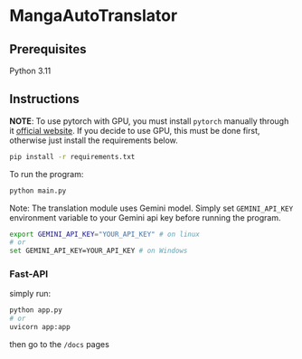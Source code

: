 # MangaAutoTranslator

## Prerequisites

Python 3.11

## Instructions

**NOTE**: To use pytorch with GPU, you must install `pytorch` manually through it [official website](https://pytorch.org/get-started/locally/). If you decide to use GPU, this must be done first, otherwise just install the requirements below.

```sh
pip install -r requirements.txt
```

To run the program:

```sh
python main.py
```

Note: The translation module uses Gemini model. Simply set `GEMINI_API_KEY` environment variable to your Gemini api key before running the program.

```sh
export GEMINI_API_KEY="YOUR_API_KEY" # on linux
# or
set GEMINI_API_KEY=YOUR_API_KEY # on Windows
```

### Fast-API
simply run:

```sh
python app.py
# or
uvicorn app:app
```

then go to the `/docs` pages